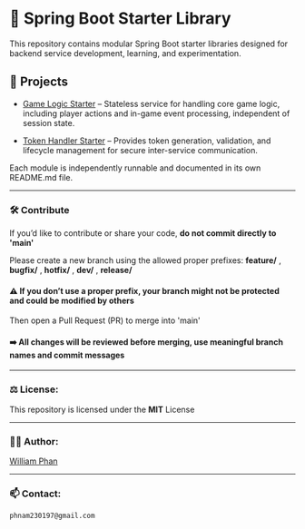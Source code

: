 # 🔧 Spring Boot Starter Library

This repository contains modular Spring Boot starter libraries designed for backend service development, learning, and experimentation.

## 📁 Projects

- [Game Logic Starter](./starter-game) – Stateless service for handling core game logic, including player actions and in-game event processing, independent of session state.

- [Token Handler Starter](./starter-token) – Provides token generation, validation, and lifecycle management for secure inter-service communication.
  
Each module is independently runnable and documented in its own README.md file.

---

### 🛠 Contribute

If you’d like to contribute or share your code, **do not commit directly to 'main'**

Please create a new branch using the allowed proper prefixes: **feature/** , **bugfix/** , **hotfix/** , **dev/** , **release/**

#### ⚠️ If you don’t use a proper prefix, your branch might not be protected and could be modified by others

Then open a Pull Request (PR) to merge into 'main'

#### ➡️ All changes will be reviewed before merging, use meaningful branch names and commit messages

---

### ⚖️ License:
This repository is licensed under the **MIT** License

---

### 🧑‍💻 Author:
[William Phan](https://github.com/phnam2301)

---

### 📫 Contact:
`phnam230197@gmail.com`

